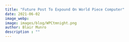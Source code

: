 ```yaml
---
title: "Future Post To Expound On World Piece Computer"
date: 2021-06-02
image_webp:
image: images/blog/WPCtmnight.png
author: Blair Munro
description : ""
---
```


